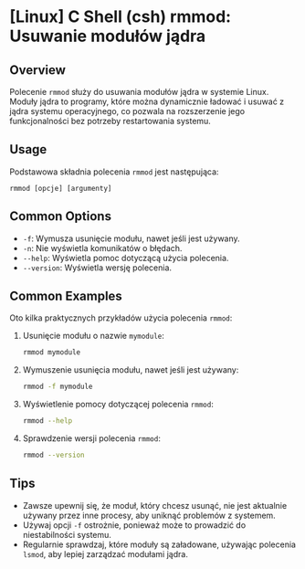 # [Linux] C Shell (csh) rmmod: Usuwanie modułów jądra

## Overview
Polecenie `rmmod` służy do usuwania modułów jądra w systemie Linux. Moduły jądra to programy, które można dynamicznie ładować i usuwać z jądra systemu operacyjnego, co pozwala na rozszerzenie jego funkcjonalności bez potrzeby restartowania systemu.

## Usage
Podstawowa składnia polecenia `rmmod` jest następująca:

```
rmmod [opcje] [argumenty]
```

## Common Options
- `-f`: Wymusza usunięcie modułu, nawet jeśli jest używany.
- `-n`: Nie wyświetla komunikatów o błędach.
- `--help`: Wyświetla pomoc dotyczącą użycia polecenia.
- `--version`: Wyświetla wersję polecenia.

## Common Examples
Oto kilka praktycznych przykładów użycia polecenia `rmmod`:

1. Usunięcie modułu o nazwie `mymodule`:
   ```bash
   rmmod mymodule
   ```

2. Wymuszenie usunięcia modułu, nawet jeśli jest używany:
   ```bash
   rmmod -f mymodule
   ```

3. Wyświetlenie pomocy dotyczącej polecenia `rmmod`:
   ```bash
   rmmod --help
   ```

4. Sprawdzenie wersji polecenia `rmmod`:
   ```bash
   rmmod --version
   ```

## Tips
- Zawsze upewnij się, że moduł, który chcesz usunąć, nie jest aktualnie używany przez inne procesy, aby uniknąć problemów z systemem.
- Używaj opcji `-f` ostrożnie, ponieważ może to prowadzić do niestabilności systemu.
- Regularnie sprawdzaj, które moduły są załadowane, używając polecenia `lsmod`, aby lepiej zarządzać modułami jądra.
